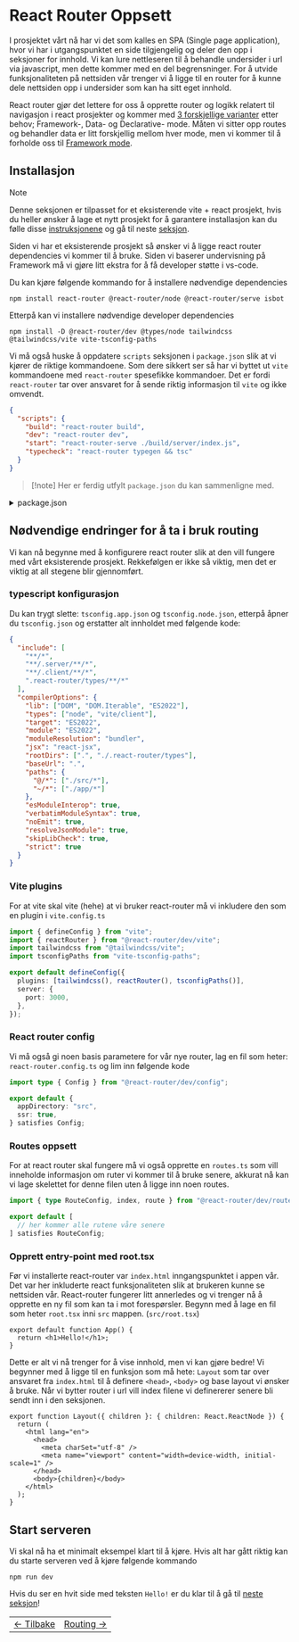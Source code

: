 # React Router Oppsett

I prosjektet vårt nå har vi det som kalles en SPA (Single page application), hvor vi har i utgangspunktet en side tilgjengelig og deler den opp i seksjoner for innhold. Vi kan lure nettleseren til å behandle undersider i url via javascript, men dette kommer med en del begrensninger. For å utvide funksjonaliteten på nettsiden vår trenger vi å ligge til en router for å kunne dele nettsiden opp i undersider som kan ha sitt eget innhold.

React router gjør det lettere for oss å opprette router og logikk relatert til navigasjon i react prosjekter og kommer med [3 forskjellige varianter](https://reactrouter.com/start/modes) etter behov; Framework-, Data- og Declarative- mode.
Måten vi sitter opp routes og behandler data er litt forskjellig mellom hver mode, men vi kommer til å forholde oss til [Framework mode](https://reactrouter.com/start/modes#framework).

## Installasjon

> [!NOTE]
> Denne seksjonen er tilpasset for et eksisterende vite + react prosjekt, hvis du heller ønsker å lage et nytt prosjekt for å garantere installasjon kan du følle disse [instruksjonene](https://reactrouter.com/start/framework/installation) og gå til neste [seksjon](./2_routing.md).

Siden vi har et eksisterende prosjekt så ønsker vi å ligge react router dependencies vi kommer til å bruke. Siden vi baserer undervisning på Framework må vi gjøre litt ekstra for å få developer støtte i vs-code.

Du kan kjøre følgende kommando for å installere nødvendige dependencies

```console
npm install react-router @react-router/node @react-router/serve isbot
```

Etterpå kan vi installere nødvendige developer dependencies

```console
npm install -D @react-router/dev @types/node tailwindcss @tailwindcss/vite vite-tsconfig-paths
```

Vi må også huske å oppdatere `scripts` seksjonen i `package.json` slik at vi kjører de riktige kommandoene. Som dere sikkert ser så har vi byttet ut `vite` kommandoene med `react-router` spesefikke kommandoer. Det er fordi `react-router` tar over ansvaret for å sende riktig informasjon til `vite` og ikke omvendt.

```json
{
  "scripts": {
    "build": "react-router build",
    "dev": "react-router dev",
    "start": "react-router-serve ./build/server/index.js",
    "typecheck": "react-router typegen && tsc"
  }
}
```

> [!note] Her er ferdig utfylt `package.json` du kan sammenligne med.

<details>
<summary>package.json</summary>
Hvis du møter på noen problemer kan du bytte ut innholdet i din `package.json` fil med følgende kode. Du kan da lett installere riktige dependencies ved først å slette `node_modules` folderen og så kjøre `npm install`

```json
{
  "name": "react-workshop",
  "private": true,
  "version": "1.0.0",
  "type": "module",
  "scripts": {
    "build": "react-router build",
    "dev": "react-router dev",
    "start": "react-router-serve ./build/server/index.js",
    "typecheck": "react-router typegen && tsc"
  },
  "dependencies": {
    "@react-router/node": "^7.9.3",
    "@react-router/serve": "^7.9.3",
    "@tailwindcss/vite": "^4.1.13",
    "isbot": "^5",
    "lucide-react": "^0.543.0",
    "react": "^19.1.1",
    "react-dom": "^19.1.1",
    "react-router": "^7.9.3",
    "tailwindcss": "^4.1.13"
  },
  "devDependencies": {
    "@eslint/js": "^9.33.0",
    "@react-router/dev": "^7.9.3",
    "@types/node": "^24.7.0",
    "@types/react": "^19.1.10",
    "@types/react-dom": "^19.1.7",
    "@vitejs/plugin-react": "^5.0.0",
    "eslint": "^9.33.0",
    "eslint-plugin-react-hooks": "^5.2.0",
    "eslint-plugin-react-refresh": "^0.4.20",
    "globals": "^16.3.0",
    "tailwindcss": "^4.1.13",
    "typescript": "~5.8.3",
    "typescript-eslint": "^8.39.1",
    "vite": "^7.1.2",
    "vite-tsconfig-paths": "^5.1.4"
  }
}
```

</details>

## Nødvendige endringer for å ta i bruk routing

Vi kan nå begynne med å konfigurere react router slik at den vill fungere med vårt eksisterende prosjekt. Rekkefølgen er ikke så viktig, men det er viktig at all stegene blir gjennomført.

### typescript konfigurasjon

Du kan trygt slette: `tsconfig.app.json` og `tsconfig.node.json`, etterpå åpner du `tsconfig.json` og erstatter alt innholdet med følgende kode:

```json
{
  "include": [
    "**/*",
    "**/.server/**/*",
    "**/.client/**/*",
    ".react-router/types/**/*"
  ],
  "compilerOptions": {
    "lib": ["DOM", "DOM.Iterable", "ES2022"],
    "types": ["node", "vite/client"],
    "target": "ES2022",
    "module": "ES2022",
    "moduleResolution": "bundler",
    "jsx": "react-jsx",
    "rootDirs": [".", "./.react-router/types"],
    "baseUrl": ".",
    "paths": {
      "@/*": ["./src/*"],
      "~/*": ["./app/*"]
    },
    "esModuleInterop": true,
    "verbatimModuleSyntax": true,
    "noEmit": true,
    "resolveJsonModule": true,
    "skipLibCheck": true,
    "strict": true
  }
}
```

### Vite plugins

For at vite skal vite (hehe) at vi bruker react-router må vi inkludere den som en plugin i `vite.config.ts`

```ts
import { defineConfig } from "vite";
import { reactRouter } from "@react-router/dev/vite";
import tailwindcss from "@tailwindcss/vite";
import tsconfigPaths from "vite-tsconfig-paths";

export default defineConfig({
  plugins: [tailwindcss(), reactRouter(), tsconfigPaths()],
  server: {
    port: 3000,
  },
});
```

### React router config

Vi må også gi noen basis parametere for vår nye router, lag en fil som heter: `react-router.config.ts` og lim inn følgende kode

```ts
import type { Config } from "@react-router/dev/config";

export default {
  appDirectory: "src",
  ssr: true,
} satisfies Config;
```

### Routes oppsett
For at react router skal fungere må vi også opprette en `routes.ts` som vill inneholde informasjon om ruter vi kommer til å bruke senere, akkurat nå kan vi lage skelettet for denne filen uten å ligge inn noen routes.
```ts
import { type RouteConfig, index, route } from "@react-router/dev/routes";

export default [
  // her kommer alle rutene våre senere
] satisfies RouteConfig;
```

### Opprett entry-point med root.tsx

Før vi installerte react-router var `index.html` inngangspunktet i appen vår. Det var her inkluderte react funksjonaliteten slik at brukeren kunne se nettsiden vår. React-router fungerer litt annerledes og vi trenger nå å opprette en ny fil som kan ta i mot forespørsler. Begynn med å lage en fil som heter `root.tsx` inni `src` mappen. (`src/root.tsx`)

```tsx
export default function App() {
  return <h1>Hello!</h1>;
}
```

Dette er alt vi nå trenger for å vise innhold, men vi kan gjøre bedre! Vi begynner med å ligge til en funksjon som må hete: `Layout` som tar over ansvaret fra `index.html` til å definere `<head>`, `<body>` og base layout vi ønsker å bruke. Når vi bytter router i url vill index filene vi definererer senere bli sendt inn i den seksjonen.

```tsx
export function Layout({ children }: { children: React.ReactNode }) {
  return (
    <html lang="en">
      <head>
        <meta charSet="utf-8" />
        <meta name="viewport" content="width=device-width, initial-scale=1" />
      </head>
      <body>{children}</body>
    </html>
  );
}
```

## Start serveren

Vi skal nå ha et minimalt eksempel klart til å kjøre. Hvis alt har gått riktig kan du starte serveren ved å kjøre følgende kommando

```console
npm run dev
```

Hvis du ser en hvit side med teksten `Hello!` er du klar til å gå til [neste seksjon](./2_routing.md)!

<table width="100%">
  <tr>
    <td><a href="README.md">← Tilbake</a></td>
    <td align="right"><a href="2_routing.md">Routing →</a></td>
  </tr>
</table>
